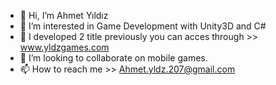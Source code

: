 - 👋 Hi, I’m Ahmet Yıldız
- 👀 I’m interested in Game Development with Unity3D and C#
- 🌱 I developed 2 title previously you can acces through >> www.yldzgames.com
- 💞️ I’m looking to collaborate on mobile games.
- 📫 How to reach me >> Ahmet.yldz.207@gmail.com

<!---
yldzahmet/yldzahmet is a ✨ special ✨ repository because its `README.md` (this file) appears on your GitHub profile.
You can click the Preview link to take a look at your changes.
--->
